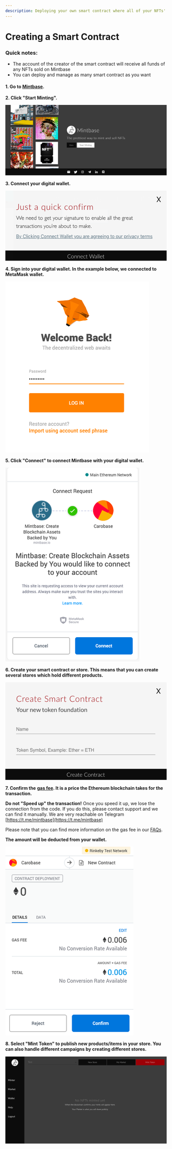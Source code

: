 ```yaml
---
description: Deploying your own smart contract where all of your NFTs' will live
---
```


# Creating a Smart Contract

### Quick notes:

* The account of the creator of the smart contract will receive all funds of any NFTs sold on Mintbase
* You can deploy and manage as many smart contract as you want

#### 1. Go to [Mintbase](https://mintbase.io/).

**2. Click "Start Minting".**

![](../.gitbook/assets/screen-shot-2020-01-06-at-2.37.31-pm.png)

**3. Connect your digital wallet.**

![](../.gitbook/assets/screen-shot-2020-01-06-at-2.38.38-pm.png)

**4. Sign into your digital wallet. In the example below, we connected to MetaMask wallet.**

![](../.gitbook/assets/screen-shot-2019-09-13-at-12.09.59-pm.png)

**5. Click "Connect" to connect Mintbase with your digital wallet.**

![](../.gitbook/assets/screen-shot-2019-09-13-at-12.10.20-pm.png)

**6. Create your smart contract or store. This means that you can create several stores which hold different products.**

![](../.gitbook/assets/screen-shot-2020-01-06-at-2.44.40-pm.png)

**7. Confirm the** [**gas fee**](https://blockgeeks.com/guides/ethereum-gas/)**. It is a price the Ethereum blockchain takes for the transaction.** 

**Do not "Speed up" the transaction!** Once you speed it up, we lose the connection from the code. If you do this, please contact support and we can find it manually. We are very reachable on Telegram [https://t.me/mintbase](https://t.me/mintbase)

Please note that you can find more information on the gas fee in our [FAQs](ethereum-gas-fee.md).

**The amount will be deducted from your wallet.**

![](../.gitbook/assets/screen-shot-2019-09-13-at-12.15.57-pm.png)

**8.  Select "Mint Token" to publish new products/items in your store. You can also handle different campaigns by creating different stores.**

![](../.gitbook/assets/screen-shot-2020-01-06-at-2.50.23-pm%20%281%29.png)

